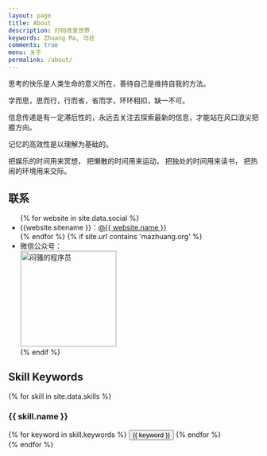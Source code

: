 ```yaml
---
layout: page
title: About
description: 打码改变世界
keywords: Zhuang Ma, 马壮
comments: true
menu: 关于
permalink: /about/
---
```


思考的快乐是人类生命的意义所在，善待自己是维持自我的方法。

学而思，思而行，行而省，省而学，环环相扣，缺一不可。

信息传递是有一定滞后性的，永远去关注去探索最新的信息，才能站在风口浪尖把握方向。

记忆的高效性是以理解为基础的。

把娱乐的时间用来冥想，
把懒散的时间用来运动，
把独处的时间用来读书，
把热闹的环境用来交际。

## 联系

<ul>
{% for website in site.data.social %}
<li>{{website.sitename }}：<a href="{{ website.url }}" target="_blank">@{{ website.name }}</a></li>
{% endfor %}
{% if site.url contains 'mazhuang.org' %}
<li>
微信公众号：<br />
<img style="height:192px;width:192px;border:1px solid lightgrey;" src="{{ assets_base_url }}/assets/images/qrcode.jpg" alt="闷骚的程序员" />
</li>
{% endif %}
</ul>


## Skill Keywords

{% for skill in site.data.skills %}
### {{ skill.name }}
<div class="btn-inline">
{% for keyword in skill.keywords %}
<button class="btn btn-outline" type="button">{{ keyword }}</button>
{% endfor %}
</div>
{% endfor %}

